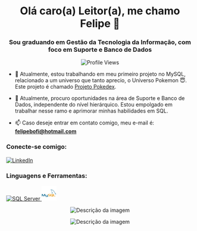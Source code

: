 <h1 align="center">Olá caro(a) Leitor(a), me chamo Felipe 👋</h1>
<h3 align="center">Sou graduando em Gestão da Tecnologia da Informação, com foco em Suporte e Banco de Dados</h3>

<p align="center">
  <img src="https://komarev.com/ghpvc/?username=felipebofi09&label=Profile%20views&color=0e75b6&style=flat" alt="Profile Views" />
</p>

- 🔭 Atualmente, estou trabalhando em meu primeiro projeto no MySQL, relacionado a um universo que tanto aprecio, o Universo Pokemon 😇. Este projeto é chamado [Projeto Pokedex](https://github.com/felipebofi09/Projeto_Pokedex).

- 🌱 Atualmente, procuro oportunidades na área de Suporte e Banco de Dados, independente do nível hierárquico. Estou empolgado em trabalhar nesse ramo e aprimorar minhas habilidades em SQL.

- 📫 Caso deseje entrar em contato comigo, meu e-mail é: **felipebofi@hotmail.com**


<h3 align="left">Conecte-se comigo:</h3>
<p align="left">
  <a href="https://www.linkedin.com/in/felipe-bofi-137559199/" target="_blank">
    <img align="center" src="https://raw.githubusercontent.com/rahuldkjain/github-profile-readme-generator/master/src/images/icons/Social/linked-in-alt.svg" alt="LinkedIn" height="30" width="40" />
  </a>
</p>

<h3 align="left">Linguagens e Ferramentas:</h3>
<p align="left">
  <a href="https://www.microsoft.com/en-us/sql-server" target="_blank" rel="noreferrer">
    <img src="https://www.svgrepo.com/show/303229/microsoft-sql-server-logo.svg" alt="SQL Server" width="40" height="40" />
  </a>
  <a href="https://www.mysql.com/" target="_blank" rel="noreferrer">
    <img src="https://raw.githubusercontent.com/devicons/devicon/master/icons/mysql/mysql-original-wordmark.svg" alt="MySQL" width="40" height="40" />
  </a>
  <!-- Adicione outras ferramentas e linguagens com os respectivos links e imagens, se desejar -->
</p>

<p align="center">
  <img src="https://user-images.githubusercontent.com/51660339/255291664-ef6d8cbe-4a1b-4eba-b5c9-6fb07ac08453.png" alt="Descrição da imagem" />
</p>

  </a>
  <!-- Adicione outras ferramentas e linguagens com os respectivos links e imagens, se desejar -->
</p>

<p align="center">
  <img src="https://user-images.githubusercontent.com/51660339/255291664-ef6d8cbe-4a1b-4eba-b5c9-6fb07ac08453.png" alt="Descrição da imagem" />
</p>
